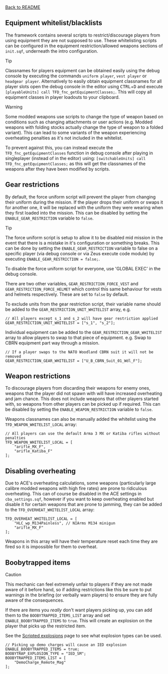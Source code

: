 [Back to README](/README.md#documentation)

## Equipment whitelist/blacklists

The framework contains several scripts to restrict/discourage players from using equipment they are not supposed to use. These whitelisting scripts can be configured in the equipment restriction/allowed weapons sections of `init.sqf`, underneath the intro configuration.

> [!TIP]  
> Classnames for players equipment can be obtained easily using the debug console by executing the commands `uniform player`, `vest player` or `headgear player`. Alternatively to easily obtain equipment classnames for all player slots open the debug console in the editor using <kbd>CTRL</kbd>+<kbd>D</kbd> and execute `[playableUnits] call TFD_fnc_getEquipmentClasses;`. This will copy all equipment classes in player loadouts to your clipboard.

> [!WARNING]  
> Some modded weapons use scripts to change the type of weapon based on conditions such as changing attachments or user actions (e.g. Modded weapons with folding stocks actually change the type of weapon to a folded variant). This can lead to some variants of the weapon experiencing overheating penalties as it's not included in the whitelist.
>
> To prevent against this, you can instead execute the `TFD_fnc_getEquipmentClasses` function in debug console after playing in singleplayer (instead of in the editor) using: `[switchableUnits] call TFD_fnc_getEquipmentClasses;` as this will get the classnames of the weapons after they have been modified by scripts.

## Gear restrictions

By default, the force uniform script will prevent the player from changing their uniform during the mission. If the player drops their uniform or swaps it for another one, it will be replaced with the uniform they were wearing when they first loaded into the mission. This can be disabled by setting the `ENABLE_GEAR_RESTRICTION` variable to `false`.

> [!TIP]  
> The force uniform script is setup to allow it to be disabled mid mission in the event that there is a mistake in it's configuration or something breaks. This can be done by setting the `ENABLE_GEAR_RESTRICTION` variable to false on a specific player (via debug console or via Zeus execute code module) by executing `ENABLE_GEAR_RESTRICTION = false;`.
>
> To disable the force uniform script for everyone, use 'GLOBAL EXEC' in the debug console.

There are two other variables, `GEAR_RESTRICTION_FORCE_VEST` and `GEAR_RESTRICTION_FORCE_HELMET` which control this same behaviour for vests and helmets respectively. These are set to `false` by default.

To exclude units from the gear restriction script, their variable name should be added to the `GEAR_RESTRICTION_UNIT_WHITELIST` array, e.g.

```sqf
// All players except s_1 and s_2 will have gear restriction applied
GEAR_RESTRICTION_UNIT_WHITELIST = ["s_1", "s_2"];
```

Individual equipment can be added to the `GEAR_RESTRICTION_GEAR_WHITELIST` array to allow players to swap to that piece of equipment. e.g. Swap to CBRN equipment part way through a mission. 

```sqf
// If a player swaps to the NATO Woodland CBRN suit it will not be removed
GEAR_RESTRICTION_GEAR_WHITELIST = ["U_B_CBRN_Suit_01_Wdl_F"];
```

## Weapon restrictions

To discourage players from discarding their weapons for enemy ones, weapons that the player did not spawn with will have increased overheating and jam chance. This does not include weapons that other players started with, so weapons from other players can be picked up if required. This can be disabled by setting the `ENABLE_WEAPON_RESTRICTION` variable to `false`.

Weapons classnames can also be manually added the whitelist using the `TFD_WEAPON_WHITELIST_LOCAL` array:

```sqf
// All players can use the default Arma 3 MX or Katiba rifles without penalties
TFD_WEAPON_WHITELIST_LOCAL = [
    "arifle_MX_F",
    "arifle_Katiba_F"
];
```

## Disabling overheating

Due to ACE's overheating calculations, some weapons (particularly large calibre modded weapons with high fire rates) are prone to ridiculous overheating. This can of course be disabled in the ACE settings in `cba_settings.sqf`, however if you want to keep overheating enabled but disable it for certain weapons that are prone to jamming, they can be added to the `TFD_OVERHEAT_WHITELIST_LOCAL` array:

```sqf
TFD_OVERHEAT_WHITELIST_LOCAL = [
    "HLC_wp_M134Painless", // NIArms M134 minigun
    "arifle_MX_F"
];
```

Weapons in this array will have their temperature reset each time they are fired so it is impossible for them to overheat.

## Boobytrapped items

> [!CAUTION]  
> This mechanic can feel extremely unfair to players if they are not made aware of it before hand, so if adding restrictions like this be sure to put warnings in the briefing (or verbally warn players) to ensure they are fully aware of the consequences.

If there are items you *really* don't want players picking up, you can add them to the `BOOBYTRAPPED_ITEMS_LIST` array and set `ENABLE_BOOBYTRAPPED_ITEMS` to `true`. This will create an explosion on the player that picks up the restricted item.

See the [Scripted explosions](/!DELETE_ME/documentation/effects/scripted_explosion.md) page to see what explosion types can be used.

```sqf
// Picking up demo charges will cause an IED explosion
ENABLE_BOOBYTRAPPED_ITEMS = true;
BOOBYTRAP_EXPLOSION_TYPE = "IED_SM";
BOOBYTRAPPED_ITEMS_LIST = [
    "DemoCharge_Remote_Mag"
];
```
